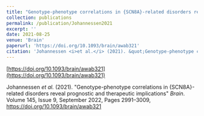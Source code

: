 ```yaml
---
title: "Genotype-phenotype correlations in {SCN8A}-related disorders reveal prognostic and therapeutic implications"
collection: publications
permalink: /publication/Johannessen2021
excerpt: ''
date: 2021-08-25
venue: 'Brain'
paperurl: 'https://doi.org/10.1093/brain/awab321'
citation: 'Johannessen <i>et al.</i> (2021). &quot;Genotype-phenotype correlations in {SCN8A}-related disorders reveal prognostic and therapeutic implications.&quot; <i>Brain</i>. 145(9).'
---
```


[https://doi.org/10.1093/brain/awab321](https://doi.org/10.1093/brain/awab321)

Johannessen <i>et al.</i> (2021). "Genotype-phenotype correlations in {SCN8A}-related disorders reveal prognostic and therapeutic implications" <i>Brain</i>. Volume 145, Issue 9, September 2022, Pages 2991–3009, https://doi.org/10.1093/brain/awab321
